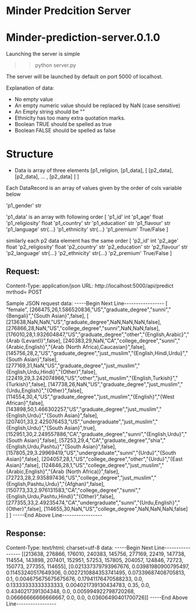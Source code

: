 # Minder Predcition Server

Minder-prediction-server.0.1.0
==============================

Launching the server is simple
>> python server.py

The server will be launched by default on port 5000 of localhost.

Explanation of data:
+ No empty value
+ An empty numeric value should be replaced by NaN (case sensitive)
+ An Empty string should be ""
+ Ethnicity has too many extra quotation marks.
+ Boolean TRUE should be spelled as true
+ Boolean FALSE should be spelled as false

Structure
=========
+ Data is array of three elements
[p1_religion,
    [p1_data],
    [
        [p2_data],
        [p2_data],
           ... ,
        [p2_data]
    ]
]

Each DataRecord is an array of values given by the order of cols variable below

'p1_gender' str

'p1_data' is an array with following order
[
'p1_id' int
'p1_age' float
'p1_religiosity' float
'p1_country' str
'p1_education' str
'p1_flavour' str
'p1_language' str{...}
'p1_ethnicity' str{...}
'p1_premium' True/False
]

similarly each p2 data element has the same order
[
'p2_id' int
'p2_age' float
'p2_religiosity' float
'p2_country' str
'p2_education' str
'p2_flavour' str
'p2_language' str{...}
'p2_ethnicity' str{...}
'p2_premium' True/False
]

Request:
--------
Content-Type: application/json
URL: http://localhost:5000/api/predict
mrthod= POST

Sample JSON request data:
-----Begin Next Line-----------------
[
    "female",
    [266475,26,1.586520836,"US","graduate_degree","sunni","{Bengali}","{South Asian}",false],
    [
        [213638,NaN,NaN,"US","graduate_degree",NaN,NaN,NaN,false],
        [276866,28,NaN,"US","college_degree","sunni",NaN,NaN,false],
        [176010,28,1.932604847,"US","graduate_degree","other","{English,Arabic}","{Arab (Levant)}",false],
        [240383,29,NaN,"CA","college_degree","sunni","{Arabic,English}","{Arab (North Africa),Caucasian}",false],
        [145756,28,2,"US","graduate_degree","just_muslim","{English,Hindi,Urdu}","{South Asian}",false],
        [277169,31,NaN,"US","graduate_degree","just_muslim","{English,Urdu,Hindi}","{Other}",false],
        [22419,29,3.242074966,"US","other","just_muslim","{English,Turkish}","{Turkish}",false],
        [147738,26,NaN,"US","graduate_degree","just_muslim","{Urdu,English}","{Other}",false],
        [114554,30,4,"US","graduate_degree","just_muslim","{English}","{West African}",false],
        [143898,50,1.466302257,"US","graduate_degree","just_muslim","{English,Urdu}","{South Asian}",false],
        [207401,33,2.425076453,"US","undergraduate","just_muslim","{English,Urdu}","{South Asian}",true],
        [152951,30,2.249557886,"CA","graduate_degree","sunni","{English,Urdu}","{South Asian}",false],
        [57253,29,4,"CA","graduate_degree","shia","{English,Urdu,Pashtu}","{South Asian}",false],
        [157805,29,3.29969419,"US","undergraduate","sunni","{Urdu}","{South Asian}",false],
        [204057,28,1,"US","college_degree","other","{Urdu}","{East Asian}",false],
        [124846,28,1,"US","college_degree","just_muslim","{Arabic,English}","{Arab (North Africa)}",false],
        [72723,28,2.935897436,"US","college_degree","just_muslim","{English,Pashtu,Urdu}","{Afghan}",false],
        [150773,33,2.976131583,"CA","college_degree","sunni","{English,Urdu,Pashtu,Hindi}","{Other}",false],
        [277355,33,2.49235474,"CA","undergraduate","sunni","{Urdu,English}","{Other}",false],
        [114655,30,NaN,"US","college_degree",NaN,NaN,NaN,false]
    ]
]
-----End Above Line-----------------


Response:
---------
Content-Type: text/html; charset=utf-8
data:
-----Begin Next Line-----------------
[[213638, 276866, 176010, 240383, 145756, 277169, 22419, 147738, 114554, 143898, 207401, 152951, 57253, 157805, 204057, 124846, 72723, 150773, 277355, 114655], [0.021337379793967676, 0.03981980900795497, 0.11453240517649306, 0.0027210884353741495, 0.07339687408705813, 0.1, 0.004675675675675676, 0.17941176470588233, 0.0, 0.13333333333333333, 0.004021739130434783, 0.35, 0.0, 0.4340217391304348, 0.0, 0.005994922798720268, 0.06666666666666667, 0.0, 0.0, 0.03606490401700726]]
-----End Above Line-----------------
